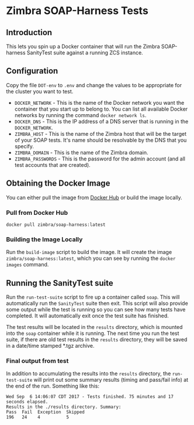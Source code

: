 # Zimbra SOAP-Harness Tests

## Introduction

This lets you spin up a Docker container that will run the Zimbra SOAP-harness SanityTest suite against a running ZCS instance.


## Configuration

Copy the file `DOT-env` to `.env` and change the values to be appropriate for the cluster you want to test.

- `DOCKER_NETWORK` - This is the name of the Docker network you want the container that you start up to belong to. You can list all available Docker networks by running the command `docker network ls`.
- `DOCKER_DNS` - This is the IP address of a DNS server that is running in the `DOCKER_NETWORK`.
- `ZIMBRA_HOST` - This is the name of the Zimbra host that will be the target of your SOAP tests.  It's name should be resolvable by the DNS that you specify.
- `ZIMBRA_DOMAIN` - This is the name of the Zimbra domain.
- `ZIMBRA_PASSWORDS` - This is the password for the admin account (and all test accounts that are created).

## Obtaining the Docker Image

You can either pull the image from [Docker Hub](https://hub.docker.com) or build the image locally.

### Pull from Docker Hub

	docker pull zimbra/soap-harness:latest

### Building the Image Locally

Run the `build-image` script to build the image. It will create the image `zimbra/soap-harness:latest`, which you can see by running the `docker images` command.

## Running the SanityTest suite

Run the `run-test-suite` script to fire up a container called `soap`.  This will automatically run the `SanityTest` suite then exit.  This script will also provide some output while the test is running so you can see how many tests have completed.  It will automatically exit once the test suite has finished.

The test results will be located in the `results` directory, which is mounted into the `soap` container while it is running.  The next time you run the test suite, if there are old test results in the `results` directory, they will be saved in a date/time stamped *.tgz archive.

### Final output from test

In addition to accumulating the results into the `results` directory, the `run-test-suite` will print out some summary results (timing and pass/fail info) at the end of the run.  Something like this:

    Wed Sep  6 14:06:07 CDT 2017 - Tests finished. 75 minutes and 17 seconds elapsed.
    Results in the ./results directory. Summary:
    Pass  Fail  Exception  Skipped
    196   24    4          5

